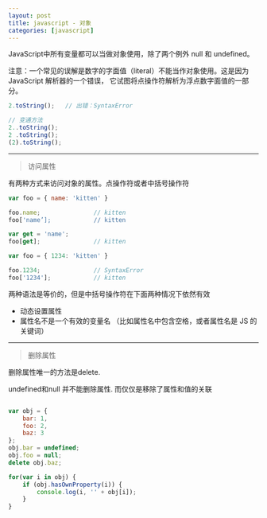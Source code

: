 ```yaml
---
layout: post
title: javascript - 对象
categories: [javascript]
---
```


JavaScript中所有变量都可以当做对象使用，除了两个例外 null 和 undefined。

注意：一个常见的误解是数字的字面值（literal）不能当作对象使用。这是因为 JavaScript 解析器的一个错误， 它试图将点操作符解析为浮点数字面值的一部分。

```js
2.toString();   // 出错：SyntaxError

// 变通方法
2..toString();
2 .toString();
(2).toString();
```
- - -

> 访问属性

有两种方式来访问对象的属性。点操作符或者中括号操作符

```js
var foo = { name: 'kitten' }

foo.name;               // kitten
foo['name’];            // kitten

var get = 'name';
foo[get];               // kitten

var foo = { 1234: 'kitten' }

foo.1234;               // SyntaxError
foo['1234'];            // kitten
```

两种语法是等价的，但是中括号操作符在下面两种情况下依然有效

* 动态设置属性
* 属性名不是一个有效的变量名 （比如属性名中包含空格，或者属性名是 JS 的关键词）

- - -

> 删除属性

删除属性唯一的方法是delete.

undefined和null 并不能删除属性. 而仅仅是移除了属性和值的关联

```js

var obj = {
    bar: 1,
    foo: 2,
    baz: 3
};
obj.bar = undefined;
obj.foo = null;
delete obj.baz;

for(var i in obj) {
    if (obj.hasOwnProperty(i)) {
        console.log(i, '' + obj[i]);
    }
}
```